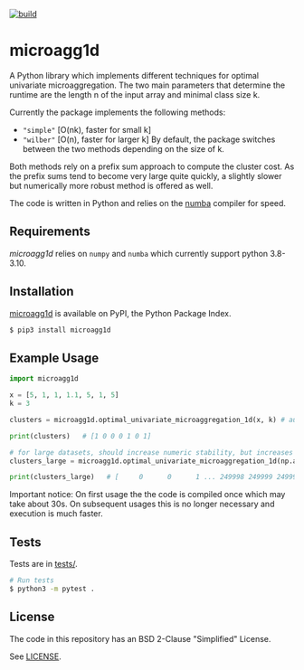 [![build](https://github.com/Feelx234/microagg1d/actions/workflows/pythonapp.yml/badge.svg)](https://github.com/Feelx234/microagg1d/actions)

microagg1d
========

A Python library which implements different techniques for optimal univariate microaggregation. The two main parameters that determine the runtime are the length n of the input array and minimal class size k.

Currently the package implements the following methods:
- `"simple"` [O(nk), faster for small k]
- `"wilber"` [O(n), faster for larger k]
By default, the package switches between the two methods depending on the size of k.


Both methods rely on a prefix sum approach to compute the cluster cost. As the prefix sums tend to become very large quite quickly, a slightly slower but numerically more robust method is offered as well.

The code is written in Python and relies on the [numba](https://numba.pydata.org/) compiler for speed.

Requirements
------------

*microagg1d* relies on `numpy` and `numba` which currently support python 3.8-3.10.

Installation
------------

[microagg1d](https://pypi.python.org/pypi/microagg1d) is available on PyPI, the Python Package Index.

```sh
$ pip3 install microagg1d
```

Example Usage
-------------

```python
import microagg1d

x = [5, 1, 1, 1.1, 5, 1, 5]
k = 3

clusters = microagg1d.optimal_univariate_microaggregation_1d(x, k) # automatically choose method

print(clusters)   # [1 0 0 0 1 0 1]

# for large datasets, should increase numeric stability, but increases runtime
clusters_large = microagg1d.optimal_univariate_microaggregation_1d(np.arange(500_000), k=2, stable=True)

print(clusters_large)   # [     0      0      1 ... 249998 249999 249999]
```

Important notice: On first usage the the code is compiled once which may take about 30s. On subsequent usages this is no longer necessary and execution is much faster.

Tests
-----

Tests are in [tests/](https://github.com/Feelx234/microagg1d/blob/master/tests).

```sh
# Run tests
$ python3 -m pytest .
```

License
-------

The code in this repository has an BSD 2-Clause "Simplified" License.

See [LICENSE](https://github.com/Feelx234/microagg1d/blob/master/LICENSE).

